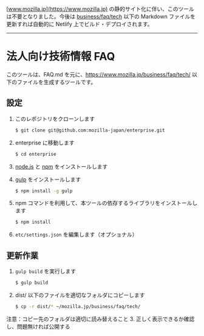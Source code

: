 [www.mozilla.jp](https://www.mozilla.jp) の静的サイト化に伴い、このツールは不要となりました。今後は [business/faq/tech](https://github.com/mozilla-japan/www.mozilla.jp/tree/main/content/business/faq/tech) 以下の Markdown ファイルを更新すれば自動的に Netlify 上でビルド・デプロイされます。

* * *

# 法人向け技術情報 FAQ

このツールは、FAQ.md を元に、https://www.mozilla.jp/business/faq/tech/ 以下のファイルを生成するツールです。

## 設定

1. このレポジトリをクローンします
    ```sh
    $ git clone git@github.com:mozilla-japan/enterprise.git
    ```
2. enterprise に移動します
    ```sh
    $ cd enterprise
    ```
3. [node.js](https://nodejs.org/) と [npm](https://www.npmjs.com/) をインストールします
4. [gulp](http://gulpjs.com/) をインストールします
  
    ```sh
    $ npm install -g gulp
    ```
5. npm コマンドを利用して、本ツールの依存するライブラリをインストールします
    ```sh
    $ npm install
    ```
6. `etc/settings.json` を編集します（オプショナル）


## 更新作業

1. `gulp build` を実行します
    ```sh
    $ gulp build
    ```
2. dist/ 以下のファイルを適切なフォルダにコピーします
    ```sh
    $ cp -r dist/* ~/mozilla.jp/business/faq/tech/
    ```
注意：コピー先のフォルダは適切に読み替えること
3. 正しく表示できるか確認し、問題無ければ公開する
